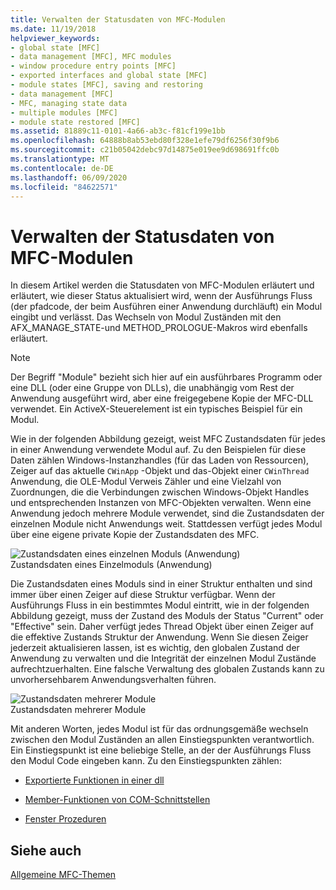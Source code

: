 ```yaml
---
title: Verwalten der Statusdaten von MFC-Modulen
ms.date: 11/19/2018
helpviewer_keywords:
- global state [MFC]
- data management [MFC], MFC modules
- window procedure entry points [MFC]
- exported interfaces and global state [MFC]
- module states [MFC], saving and restoring
- data management [MFC]
- MFC, managing state data
- multiple modules [MFC]
- module state restored [MFC]
ms.assetid: 81889c11-0101-4a66-ab3c-f81cf199e1bb
ms.openlocfilehash: 64888b8ab53ebd80f328e1efe79df6256f30f9b6
ms.sourcegitcommit: c21b05042debc97d14875e019ee9d698691ffc0b
ms.translationtype: MT
ms.contentlocale: de-DE
ms.lasthandoff: 06/09/2020
ms.locfileid: "84622571"
---
```

# <a name="managing-the-state-data-of-mfc-modules"></a>Verwalten der Statusdaten von MFC-Modulen

In diesem Artikel werden die Statusdaten von MFC-Modulen erläutert und erläutert, wie dieser Status aktualisiert wird, wenn der Ausführungs Fluss (der pfadcode, der beim Ausführen einer Anwendung durchläuft) ein Modul eingibt und verlässt. Das Wechseln von Modul Zuständen mit den AFX_MANAGE_STATE-und METHOD_PROLOGUE-Makros wird ebenfalls erläutert.

> [!NOTE]
> Der Begriff "Module" bezieht sich hier auf ein ausführbares Programm oder eine DLL (oder eine Gruppe von DLLs), die unabhängig vom Rest der Anwendung ausgeführt wird, aber eine freigegebene Kopie der MFC-DLL verwendet. Ein ActiveX-Steuerelement ist ein typisches Beispiel für ein Modul.

Wie in der folgenden Abbildung gezeigt, weist MFC Zustandsdaten für jedes in einer Anwendung verwendete Modul auf. Zu den Beispielen für diese Daten zählen Windows-Instanzhandles (für das Laden von Ressourcen), Zeiger auf das aktuelle `CWinApp` -Objekt und das-Objekt einer `CWinThread` Anwendung, die OLE-Modul Verweis Zähler und eine Vielzahl von Zuordnungen, die die Verbindungen zwischen Windows-Objekt Handles und entsprechenden Instanzen von MFC-Objekten verwalten. Wenn eine Anwendung jedoch mehrere Module verwendet, sind die Zustandsdaten der einzelnen Module nicht Anwendungs weit. Stattdessen verfügt jedes Modul über eine eigene private Kopie der Zustandsdaten des MFC.

![Zustandsdaten eines einzelnen Moduls &#40;Anwendung&#41;](../mfc/media/vc387n1.gif "Zustandsdaten eines einzelnen Moduls &#40;Anwendung&#41;") <br/>
Zustandsdaten eines Einzelmoduls (Anwendung)

Die Zustandsdaten eines Moduls sind in einer Struktur enthalten und sind immer über einen Zeiger auf diese Struktur verfügbar. Wenn der Ausführungs Fluss in ein bestimmtes Modul eintritt, wie in der folgenden Abbildung gezeigt, muss der Zustand des Moduls der Status "Current" oder "Effective" sein. Daher verfügt jedes Thread Objekt über einen Zeiger auf die effektive Zustands Struktur der Anwendung. Wenn Sie diesen Zeiger jederzeit aktualisieren lassen, ist es wichtig, den globalen Zustand der Anwendung zu verwalten und die Integrität der einzelnen Modul Zustände aufrechtzuerhalten. Eine falsche Verwaltung des globalen Zustands kann zu unvorhersehbarem Anwendungsverhalten führen.

![Zustandsdaten mehrerer Module](../mfc/media/vc387n2.gif "Zustandsdaten mehrerer Module") <br/>
Zustandsdaten mehrerer Module

Mit anderen Worten, jedes Modul ist für das ordnungsgemäße wechseln zwischen den Modul Zuständen an allen Einstiegspunkten verantwortlich. Ein Einstiegspunkt ist eine beliebige Stelle, an der der Ausführungs Fluss den Modul Code eingeben kann. Zu den Einstiegspunkten zählen:

- [Exportierte Funktionen in einer dll](exported-dll-function-entry-points.md)

- [Member-Funktionen von COM-Schnittstellen](com-interface-entry-points.md)

- [Fenster Prozeduren](window-procedure-entry-points.md)

## <a name="see-also"></a>Siehe auch

[Allgemeine MFC-Themen](general-mfc-topics.md)
